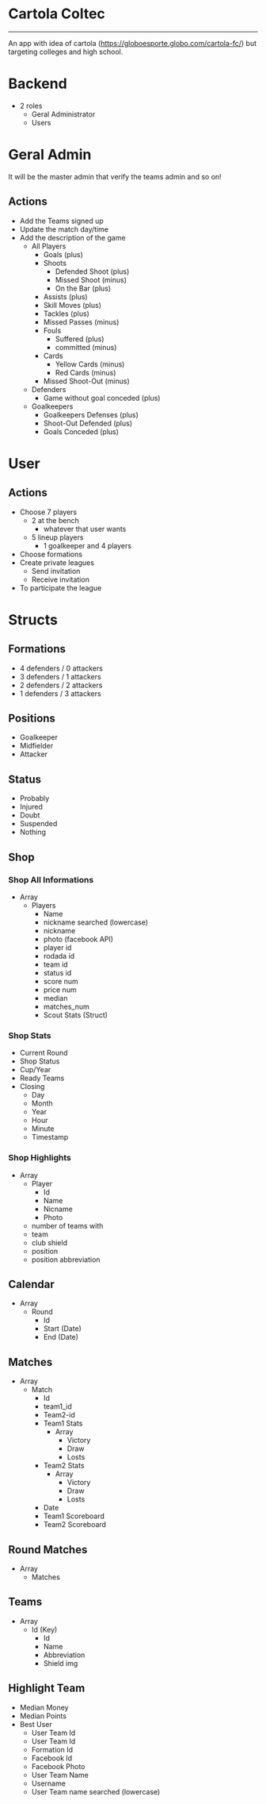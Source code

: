 # Cartola Coltec
---
An app with idea of cartola (https://globoesporte.globo.com/cartola-fc/) but targeting colleges and high school.

# Backend 
- 2 roles
    - Geral Administrator
    - Users

# Geral Admin
It will be the master admin that verify the teams admin and so on!

## Actions
- Add the Teams signed up
- Update the match day/time
- Add the description of the game
    - All Players
        - Goals (plus)
        - Shoots
            - Defended Shoot (plus)
            - Missed Shoot (minus)
            - On the Bar (plus)
        - Assists (plus)
        - Skill Moves (plus)
        - Tackles (plus)
        - Missed Passes (minus)
        - Fouls
            - Suffered (plus)
            - committed (minus)
        - Cards 
            - Yellow Cards (minus)
            - Red Cards (minus)
        - Missed Shoot-Out (minus)
    - Defenders
        - Game without goal conceded (plus)
    - Goalkeepers
        - Goalkeepers Defenses (plus)
        - Shoot-Out Defended (plus)
        - Goals Conceded (plus)
# User

## Actions
- Choose 7 players
    - 2 at the bench
        - whatever that user wants
    - 5 lineup players
        - 1 goalkeeper and 4 players
- Choose formations
- Create private leagues
    - Send invitation
    - Receive invitation
- To participate the league

# Structs

## Formations
- 4 defenders / 0 attackers
- 3 defenders / 1 attackers
- 2 defenders / 2 attackers
- 1 defenders / 3 attackers

## Positions
- Goalkeeper
- Midfielder
- Attacker

## Status
- Probably
- Injured
- Doubt
- Suspended
- Nothing

## Shop

### Shop All Informations
- Array
    - Players
        - Name
        - nickname searched (lowercase)
        - nickname
        - photo (facebook API)
        - player id
        - rodada id
        - team id
        - status id
        - score num
        - price num
        - median
        - matches_num
        - Scout Stats (Struct)

### Shop Stats
- Current Round
- Shop Status
- Cup/Year
- Ready Teams
- Closing
    - Day
    - Month
    - Year
    - Hour
    - Minute
    - Timestamp

### Shop Highlights
- Array
    - Player
        - Id
        - Name
        - Nicname
        - Photo
    - number of teams with
    - team 
    - club shield
    - position
    - position abbreviation

## Calendar
- Array
    - Round
        - Id
        - Start (Date)
        - End (Date)

## Matches
- Array
    - Match
        - Id
        - team1_id
        - Team2-id
        - Team1 Stats
            - Array
                - Victory
                - Draw
                - Losts
        - Team2 Stats
            - Array
                - Victory
                - Draw
                - Losts
        - Date
        - Team1 Scoreboard
        - Team2 Scoreboard

## Round Matches
- Array
    - Matches

## Teams
- Array
    - Id (Key)
        - Id
        - Name
        - Abbreviation
        - Shield img

## Highlight Team
- Median Money 
- Median Points
- Best User
    - User Team Id
    - User Team Id
    - Formation Id
    - Facebook Id
    - Facebook Photo
    - User Team Name
    - Username
    - User Team name searched (lowercase)